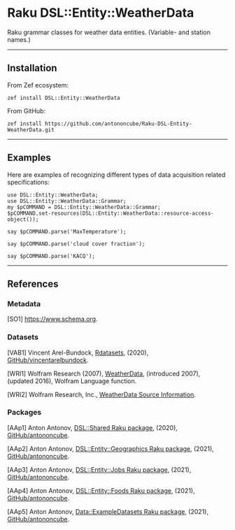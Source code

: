 # Raku DSL::Entity::WeatherData

Raku grammar classes for weather data entities. (Variable- and station names.)

------

## Installation

From Zef ecosystem:

```
zef install DSL::Entity::WeatherData
```

From GitHub:

```
zef install https://github.com/antononcube/Raku-DSL-Entity-WeatherData.git
```

------

## Examples

Here are examples of recognizing different types of data acquisition related specifications:

```perl6
use DSL::Entity::WeatherData;
use DSL::Entity::WeatherData::Grammar;
my $pCOMMAND = DSL::Entity::WeatherData::Grammar;
$pCOMMAND.set-resources(DSL::Entity::WeatherData::resource-access-object());

say $pCOMMAND.parse('MaxTemperature');
```

```perl6
say $pCOMMAND.parse('cloud cover fraction');
```

```perl6
say $pCOMMAND.parse('KACQ');
```

------

## References

### Metadata

[SO1] https://www.schema.org.

### Datasets

[VAB1] Vincent Arel-Bundock,
[Rdatasets](https://github.com/vincentarelbundock/Rdatasets/),
(2020),
[GitHub/vincentarelbundock](https://github.com/vincentarelbundock/).

[WRI1]
Wolfram Research (2007),
[WeatherData](https://reference.wolfram.com/language/ref/WeatherData.html),
(introduced 2007), (updated 2016),
Wolfram Language function.

[WRI2] Wolfram Research, Inc.,
[WeatherData Source Information](https://reference.wolfram.com/language/note/WeatherDataSourceInformation.html).


### Packages

[AAp1] Anton Antonov,
[DSL::Shared Raku package](https://github.com/antononcube/Raku-DSL-Shared),
(2020),
[GitHub/antononcube](https://github.com/antononcube).

[AAp2] Anton Antonov,
[DSL::Entity::Geographics Raku package](https://github.com/antononcube/Raku-DSL-Entity-Geographics),
(2021),
[GitHub/antononcube](https://github.com/antononcube).

[AAp3] Anton Antonov,
[DSL::Entity::Jobs Raku package](https://github.com/antononcube/Raku-DSL-Entity-Jobs),
(2021),
[GitHub/antononcube](https://github.com/antononcube).

[AAp4] Anton Antonov,
[DSL::Entity::Foods Raku package](https://github.com/antononcube/Raku-DSL-Entity-Foods),
(2021),
[GitHub/antononcube](https://github.com/antononcube).

[AAp5] Anton Antonov,
[Data::ExampleDatasets Raku package](https://github.com/antononcube/Raku-Data-ExampleDatasets),
(2021),
[GitHub/antononcube](https://github.com/antononcube).